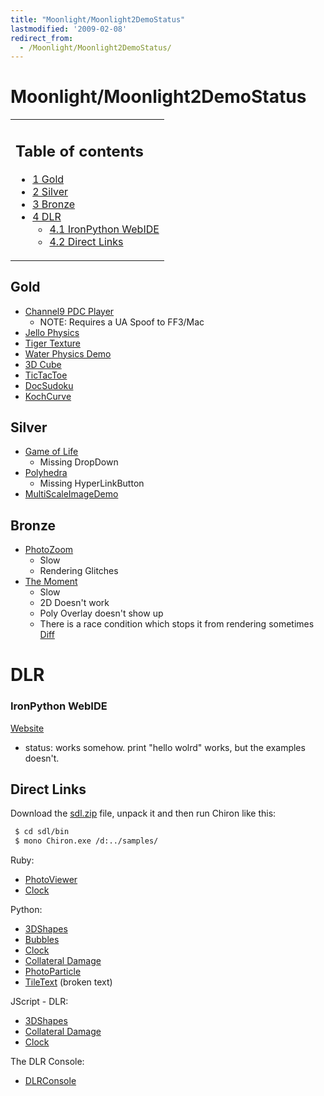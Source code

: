 ```yaml
---
title: "Moonlight/Moonlight2DemoStatus"
lastmodified: '2009-02-08'
redirect_from:
  - /Moonlight/Moonlight2DemoStatus/
---
```


Moonlight/Moonlight2DemoStatus
==============================

<table>
<col width="100%" />
<tbody>
<tr class="odd">
<td align="left"><h2>Table of contents</h2>
<ul>
<li><a href="#gold">1 Gold</a></li>
<li><a href="#silver">2 Silver</a></li>
<li><a href="#bronze">3 Bronze</a></li>
<li><a href="#dlr">4 DLR</a>
<ul>
<li><a href="#ironpython-webide">4.1 IronPython WebIDE</a></li>
<li><a href="#direct-links">4.2 Direct Links</a></li>
</ul></li>
</ul></td>
</tr>
</tbody>
</table>

Gold
----

-   [Channel9 PDC Player](http://channel9.msdn.com/pdc2008/PC54)
    -   NOTE: Requires a UA Spoof to FF3/Mac
-   [Jello Physics](http://www.chriscavanagh.com/Chris/Silverlight/CJC.Silverlight.JelloPhysics/CJC.Silverlight.JelloPhysicsDemoTestPage.html)
-   [Tiger Texture](http://www.markdawson.org/kit3d/demos/sl2/tigertexture/testpage.html)
-   [Water Physics Demo](http://www.physicspoweredgames.com/Games/WaterDemo/WaterDemo.aspx)
-   [3D Cube](http://sildev.net/3DCubes/index.html)
-   [TicTacToe](http://oldschooldotnet.blogspot.com/2009/01/tic-tac-toe-in-silverlight.html)
-   [DocSudoku](http://docsudoku.freehostia.com/)
-   [KochCurve](http://kenwatts.blogspot.com/2008/09/koch-curve-in-silverlight.html)

Silver
------

-   [Game of Life](http://life-silverlight.com)
    -   Missing DropDown
-   [Polyhedra](http://www.picturespice.com/ps/Polyhedra/ClientBin/TestPage.html)
    -   Missing HyperLinkButton
-   [MultiScaleImageDemo](http://www.silverlightshow.net/showcase/deepzoom/TestPage.html)

Bronze
------

-   [PhotoZoom](http://photozoom.mslivelabs.com)
    -   Slow
    -   Rendering Glitches
-   [The Moment](http://www.cnn.com/SPECIALS/2009/44.president/inauguration/themoment/moment1.html)
    -   Slow
    -   2D Doesn't work
    -   Poly Overlay doesn't show up
    -   There is a race condition which stops it from rendering sometimes [Diff](http://sublimeintervention.com/lame.diff)

DLR
===

### IronPython WebIDE

[Website](http://www.voidspace.org.uk/ironpython/webide/webide.html)

-   status: works somehow. print "hello wolrd" works, but the examples doesn't.

Direct Links
------------

Download the [sdl.zip](http://evain.net.nyud.net/sdl.zip) file, unpack it and then run Chiron like this:

``` bash
 $ cd sdl/bin
 $ mono Chiron.exe /d:../samples/
```

Ruby:

-   [PhotoViewer](http://localhost:2060/ruby/photoviewer/index.html)
-   [Clock](http://localhost:2060/ruby/clock/index.html)

Python:

-   [3DShapes](http://localhost:2060/python/3dshapes/index.html)
-   [Bubbles](http://localhost:2060/python/bubbles/index.html)
-   [Clock](http://localhost:2060/python/clock/index.html)
-   [Collateral Damage](http://localhost:2060/python/collateraldamage/index.html)
-   [PhotoParticle](http://localhost:2060/python/photoparticle/index.html)
-   [TileText](http://localhost:2060/python/tiletext/index.html) (broken text)

JScript - DLR:

-   [3DShapes](http://localhost:2060/jscript/3dshapes/index.html)
-   [Collateral Damage](http://localhost:2060/jscript/collateraldamage/index.html)
-   [Clock](http://localhost:2060/jscript/clock/index.html)

The DLR Console:

-   [DLRConsole](http://localhost:2060/dlrconsole/index.html)
